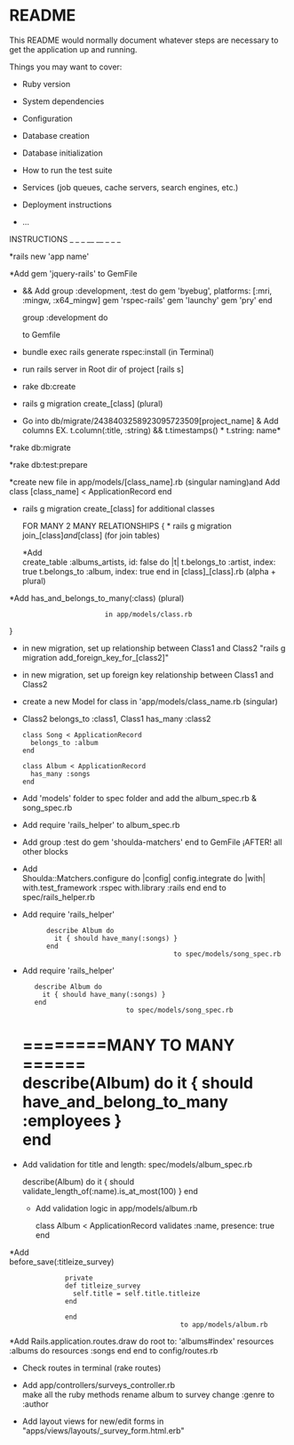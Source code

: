 # README

This README would normally document whatever steps are necessary to get the
application up and running.

Things you may want to cover:

* Ruby version

* System dependencies

* Configuration

* Database creation

* Database initialization

* How to run the test suite

* Services (job queues, cache servers, search engines, etc.)

* Deployment instructions

* ...



INSTRUCTIONS    _ _ _ __ __ _ _ _

*rails new 'app name'

*Add   gem 'jquery-rails'  to GemFile

*  && Add   group :development, :test do
      gem 'byebug', platforms: [:mri, :mingw, :x64_mingw]
      gem 'rspec-rails'
      gem 'launchy'
      gem 'pry'
    end

    group :development do  

    to Gemfile  

* bundle exec rails generate rspec:install (in Terminal)

* run rails server in Root dir of project [rails s]

* rake db:create

* rails g migration create_[class] (plural)

* Go into db/migrate/2438403258923095723509[project_name] & Add columns
   EX. t.column(:title, :string) &&  t.timestamps() * t.string: name*

*rake db:migrate

*rake db:test:prepare

*create new file in app/models/[class_name].rb (singular naming)and Add
        class [class_name] < ApplicationRecord
        end

* rails g migration create_[class] for additional classes


  FOR MANY 2 MANY RELATIONSHIPS
  { * rails g migration join_[class]_and_[class] (for join tables)

    *Add  
    create_table :albums_artists, id: false do |t|
     t.belongs_to :artist, index: true
     t.belongs_to :album, index: true
    end
                      in [class]_[class].rb (alpha + plural)


*Add has_and_belongs_to_many(:class) (plural)

                            in app/models/class.rb

  }




* in new migration, set up relationship between Class1 and Class2
"rails g migration add_foreign_key_for_[class2]"

* in new migration, set up foreign key relationship between Class1 and Class2

* create a new Model for class in 'app/models/class_name.rb (singular)

* Class2 belongs_to :class1, Class1 has_many :class2

      class Song < ApplicationRecord
        belongs_to :album
      end

      class Album < ApplicationRecord
        has_many :songs
      end

* Add 'models' folder to spec folder and add the album_spec.rb & song_spec.rb

* Add   require 'rails_helper'   to album_spec.rb

* Add
              group :test do
              gem 'shoulda-matchers'
              end                            to GemFile ¡AFTER! all other blocks


* Add                                          
            Shoulda::Matchers.configure do |config|
              config.integrate do |with|
                with.test_framework :rspec
                with.library :rails
              end
            end
                                          to spec/rails_helper.rb


* Add
            require 'rails_helper'

            describe Album do
              it { should have_many(:songs) }
            end                                          
                                            to spec/models/song_spec.rb

* Add
         require 'rails_helper'

         describe Album do
           it { should have_many(:songs) }
         end                                          
                                to spec/models/song_spec.rb



    ========MANY TO MANY ======  
    describe(Album) do
    it { should have_and_belong_to_many :employees }     
    end
    ==========================================



* Add validation for title and length: spec/models/album_spec.rb

  describe(Album) do
    it { should validate_length_of(:name).is_at_most(100) }
  end    



  * Add validation logic in app/models/album.rb

    class Album < ApplicationRecord
      validates :name, presence: true
    end     


*Add  
              before_save(:titleize_survey)

                  private
                  def titleize_survey
                    self.title = self.title.titleize
                  end

                  end                                                            
                                               to app/models/album.rb

*Add
                    Rails.application.routes.draw do
                    root to: 'albums#index'
                    resources :albums do
                    resources :songs
                    end
                    end
                                             to config/routes.rb

* Check routes in terminal      (rake routes)                               

* Add app/controllers/surveys_controller.rb  
    make all the ruby methods
    rename album to survey
    change :genre to :author

* Add layout views for new/edit forms in "apps/views/layouts/_survey_form.html.erb"
